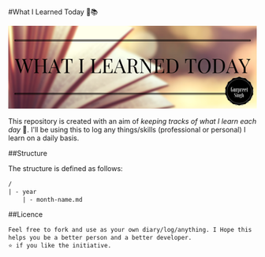 #What I Learned Today 📖📚

![Banner](images/banner.png)

This repository is created with an aim of *keeping tracks of what I learn each day* 💫.
I'll be using this to log any things/skills (professional or personal) I learn on a daily basis. 

##Structure 

The structure is defined as follows:

```
/
| - year
	| - month-name.md
```

##Licence

```
Feel free to fork and use as your own diary/log/anything. I Hope this helps you be a better person and a better developer.
⭐ if you like the initiative.